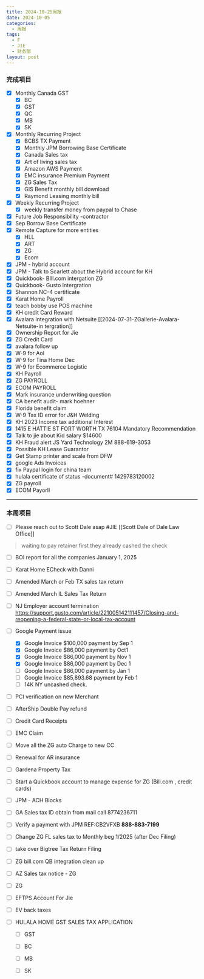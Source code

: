 ```yaml
---
title: 2024-10-25周报
date: 2024-10-05
categories:
  - 周报
tags:
  - F
  - JIE
  - 财务部
layout: post
---
```


### 完成项目  
- [x] Monthly Canada GST
	- [x] BC
	- [x] GST
	- [x] QC
	- [x] MB
	- [x] SK
- [x] Monthly Recurring Project
	- [x] BCBS TX Payment
	- [x] Monthly JPM Borrowing Base Certificate
	- [x] Canada Sales tax
	- [x] Art of living sales tax
	- [x] Amazon AWS Payment
	- [x] EMC insurance Premium Payment
	- [x] ZG Sales Tax
	- [x] GIS Benefit monthly bill download
	- [x] Raymond Leasing monthly bill
- [x] Weekly Recurring Project
	- [x] weekly transfer money from paypal to Chase
- [x] Future Job Responsibility -contractor
- [x] Sep Borrow Base Certificate
- [x] Remote Capture for more entities
	- [x] HLL
	- [x] ART
	- [x] ZG
	- [x] Ecom
- [x] JPM - hybrid account
- [x] JPM - Talk to Scarlett about the Hybrid account for KH
- [x] Quickbook- BIll.com intergation ZG
- [x] Quickbook- Gusto Intergration
- [x] Shannon NC-4 certificate
- [x] Karat Home Payroll
- [x] teach bobby use POS machine
- [x] KH credit Card Reward
- [x] Avalara Integration with Netsuite [[2024-07-31-ZGallerie-Avalara-Netsuite-in tergration]]
- [x] Ownership Report for Jie
- [x] ZG Credit Card
- [x] avalara follow up
- [x] W-9 for Aol
- [x] W-9 for Tina Home Dec
- [x] W-9 for Ecommerce Logistic
- [x] KH Payroll
- [x] ZG PAYROLL
- [x] ECOM PAYROLL
- [x] Mark insurance underwriting question
- [x] CA benefit audit- mark hoehner
- [x] Florida benefit claim
- [x] W-9 Tax ID error for J&H Welding
- [x] KH 2023 Income tax additional Interest
- [x] 1415 E HATTIE ST FORT WORTH TX 76104 Mandatory Recommendation
- [x] Talk to jie about Kid salary $14600
- [x] KH Fraud alert JS Yard Technology 2M 888-619-3053
- [x] Possible KH  Lease Guarantor 
- [x] Get Stamp printer and scale from DFW
- [x] google Ads Invoices
- [x] fix Paypal login for china team
- [x] hulala certificate of status  -document# 1429783120002
- [x] ZG payroll
- [x] ECOM Payorll
---
### 本周项目

- [ ] Please reach out to Scott Dale asap #JIE    [[Scott Dale of Dale Law Office]]    
> waiting to pay retainer first
> they already cashed the check
- [ ] BOI report for all the companies January 1, 2025
- [ ] Karat Home ECheck with Danni
- [ ] Amended March or Feb TX sales tax return
- [ ] Amended March IL Sales Tax Return 
- [ ] NJ Employer account termination   https://support.gusto.com/article/221005142111457/Closing-and-reopening-a-federal-state-or-local-tax-account

- [ ] Google Payment issue
	- [x] Google Invoice $100,000 payment by Sep 1
	- [x] Google Invoice $86,000 payment by Oct1
	- [x] Google Invoice $86,000 payment by Nov 1
	- [x] Google Invoice $86,000 payment by Dec 1
	- [ ] Google Invoice $86,000 payment by Jan 1
	- [ ] Google Invoice $85,893.68 payment by Feb 1
	- [ ] 14K NY uncashed check.
- [ ] PCI verification on new Merchant
- [ ] AfterShip Double Pay refund
- [ ] Credit Card Receipts
- [ ] EMC Claim
- [ ] Move all the ZG auto Charge to new CC
- [ ] Renewal for AR insurance
- [ ] Gardena Property Tax
- [ ] Start a Quickbook account to manage expense for ZG (Bill.com , credit cards)
- [ ] JPM - ACH Blocks
- [ ] GA Sales tax ID obtain from mail call 8774236711
- [ ] Verify a payment with JPM  REF:CB2VFXB  **888-883-7199**
- [ ] Change ZG FL sales tax to Monthly beg 1/2025 (after Dec Filing)
- [ ] take over Bigtree Tax Return Filing
- [ ] ZG bill.com  QB integration clean up 
- [ ] AZ Sales tax notice - ZG
- [ ] ZG
- [ ] EFTPS Account For Jie
- [ ] EV back taxes
- [ ] HULALA HOME GST SALES TAX APPLICATION
	- [ ] GST
	- [ ] BC
	- [ ] MB
	- [ ] SK











































































































































































































































